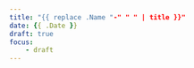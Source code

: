 ```yaml
---
title: "{{ replace .Name "-" " " | title }}"
date: {{ .Date }}
draft: true
focus: 
    - draft
---
```


